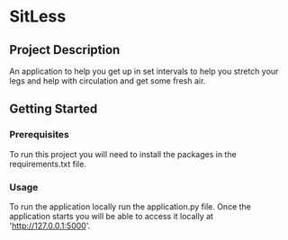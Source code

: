# SitLess


## Project Description

An application to help you get up in set intervals to help you stretch your legs
and help with circulation and get some fresh air.

## Getting Started

### Prerequisites

To run this project you will need to install the packages in the requirements.txt file.


### Usage

To run the application locally run the application.py file. Once the application starts
you will be able to access it locally at 'http://127.0.0.1:5000'. 